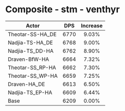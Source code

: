 # Composite - stm - venthyr
| Actor | DPS | Increase |
|---|:---:|:---:|
|Theotar-SS-HA_DE|6770|9.03%|
|Nadjia-TS-HA_DE|6768|9.00%|
|Nadjia-TS_DD-HA|6762|8.90%|
|Draven-BfW-HA|6664|7.32%|
|Theotar-SS_RP-HA|6662|7.30%|
|Theotar-SS_WP-HA|6659|7.25%|
|Draven-HA_DE|6613|6.50%|
|Nadjia-TS_EP-HA|6609|6.44%|
|Base|6209|0.00%|
